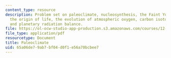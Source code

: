 ```yaml
---
content_type: resource
description: Problem set on paleoclimate, nucleosynthesis, the Faint Young Sun Paradox,
  the origin of life, the evolution of atmospheric oxygen, carbon isotope systematics,
  and planetary radiation balance.
file: https://ol-ocw-studio-app-production.s3.amazonaws.com/courses/12-842-climate-physics-and-chemistry-fall-2008/65a06de79ab7bf04d0f1e56a70bcbee7_ps1.pdf
file_type: application/pdf
resourcetype: Document
title: Paleoclimate
uid: 65a06de7-9ab7-bf04-d0f1-e56a70bcbee7
---
```

